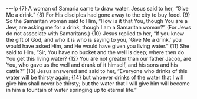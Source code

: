 ---!p
{7} A woman of Samaria came to draw water. Jesus said to her, “Give Me a drink.” {8} For His disciples had gone away to the city to buy food. {9} So the Samaritan woman said to Him, “How is it that You, though You are a Jew, are asking me for a drink, though I am a Samaritan woman?” (For Jews do not associate with Samaritans.) {10} Jesus replied to her, “If you knew the gift of God, and who it is who is saying to you, ‘Give Me a drink,’ you would have asked Him, and He would have given you living water.” {11} She said to Him, “Sir, You have no bucket and the well is deep; where then do You get this living water? {12} You are not greater than our father Jacob, are You, who gave us the well and drank of it himself, and his sons and his cattle?” {13} Jesus answered and said to her, “Everyone who drinks of this water will be thirsty again; {14} but whoever drinks of the water that I will give him shall never be thirsty; but the water that I will give him will become in him a fountain of water springing up to eternal life.”